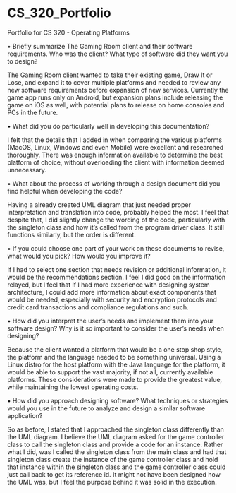 # CS_320_Portfolio
Portfolio for CS 320 - Operating Platforms

•	Briefly summarize The Gaming Room client and their software requirements. Who was the client? What type of software did they want you to design?

The Gaming Room client wanted to take their existing game, Draw It or Lose, and expand it to cover multiple platforms and needed to review any new software requirements before expansion of new services. Currently the game app runs only on Android, but expansion plans include releasing the game on iOS as well, with potential plans to release on home consoles and PCs in the future.

•	What did you do particularly well in developing this documentation?

I felt that the details that I added in when comparing the various platforms (MacOS, Linux, Windows and even Mobile) were excellent and researched thoroughly. There was enough information available to determine the best platform of choice, without overloading the client with information deemed unnecessary.

•	What about the process of working through a design document did you find helpful when developing the code?

Having a already created UML diagram that just needed proper interpretation and translation into code, probably helped the most. I feel that despite that, I did slightly change the wording of the code, particularly with the singleton class and how it’s called from the program driver class. It still functions similarly, but the order is different.

•	If you could choose one part of your work on these documents to revise, what would you pick? How would you improve it?

If I had to select one section that needs revision or additional information, it would be the recommendations section. I feel I did good on the information relayed, but I feel that if I had more experience with designing system architecture, I could add more information about exact components that would be needed, especially with security and encryption protocols and credit card transactions and compliance regulations and such.

•	How did you interpret the user’s needs and implement them into your software design? Why is it so important to consider the user’s needs when designing?

Because the client wanted a platform that would be a one stop shop style, the platform and the language needed to be something universal. Using a Linux distro for the host platform with the Java language for the platform, it would be able to support the vast majority, if not all, currently available platforms. These considerations were made to provide the greatest value, while maintaining the lowest operating costs.

•	How did you approach designing software? What techniques or strategies would you use in the future to analyze and design a similar software application?

So as before, I stated that I approached the singleton class differently than the UML diagram. I believe the UML diagram asked for the game controller class to call the singleton class and provide a code for an instance. Rather what I did, was I called the singleton class from the main class and had that singleton class create the instance of the game controller class and hold that instance within the singleton class and the game controller class could just call back to get its reference id. It might not have been designed how the UML was, but I feel the purpose behind it was solid in the execution.

